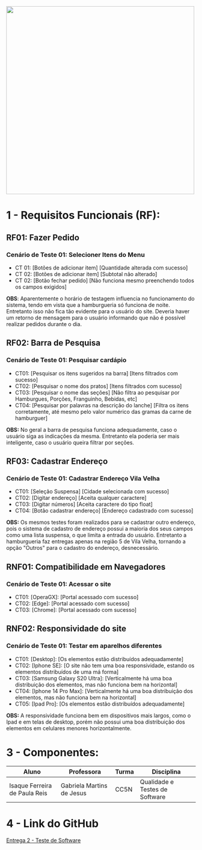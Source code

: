 <img src="https://scontent.fvix13-1.fna.fbcdn.net/v/t39.30808-6/348421471_255630477129615_7136019272536144796_n.jpg?_nc_cat=109&ccb=1-7&_nc_sid=5f2048&_nc_ohc=eJ3nXFlbMB0Q7kNvgEuPY0N&_nc_ht=scontent.fvix13-1.fna&oh=00_AYD1WQ3FBbBQlMEJ_0dkZ_qxmzodRHxJrH04i2_Lq4r-0w&oe=664DACEC" width=500>

# 1 - Requisitos Funcionais (RF):

## RF01: Fazer Pedido

### Cenário de Teste 01: Selecioner Itens do Menu

* CT 01: [Botões de adicionar item] [Quantidade alterada com sucesso]
* CT 02: [Botões de adicionar item] [Subtotal não alterado]
* CT 02: [Botão fechar pedido] [Não funciona mesmo preenchendo todos os campos exigidos]

**OBS**: Aparentemente o horário de testagem influencia no funcionamento do sistema, tendo em vista que a hamburgueria só funciona de noite. Entretanto isso não fica tão evidente para o usuário do site. Deveria haver um retorno de mensagem para o usuário informando que não é possível realizar pedidos durante o dia.

## RF02: Barra de Pesquisa

### Cenário de Teste 01: Pesquisar cardápio

* CT01: [Pesquisar os itens sugeridos na barra] [Itens filtrados com sucesso]
* CT02: [Pesquisar o nome dos pratos] [Itens filtrados com sucesso]
* CT03: [Pesquisar o nome das seções] [Não filtra ao pesquisar por Hamburgues, Porções, Franguinho, Bebidas, etc]
* CT04: [Pesquisar por palavras na descrição do lanche] [Filtra os itens corretamente, até mesmo pelo valor numérico das gramas da carne de hamburguer]

**OBS:** No geral a barra de pesquisa funciona adequadamente, caso o usuário siga as indicações da mesma. Entretanto ela poderia ser mais inteligente, caso o usuário queira filtrar por seções.

## RF03: Cadastrar Endereço

### Cenário de Teste 01: Cadastrar Endereço Vila Velha

* CT01: [Seleção Suspensa] [Cidade selecionada com sucesso]
* CT02: [Digitar endereço] [Aceita qualquer caractere]
* CT03: [Digitar números] [Aceita caractere do tipo float]
* CT04: [Botão cadastrar endereço] [Endereço cadastrado com sucesso]

**OBS:** Os mesmos testes foram realizados para se cadastrar outro endereço, pois o sistema de cadastro de endereço possui a maioria dos seus campos como uma lista suspensa, o que limita a entrada do usuário. Entretanto a hamburgueria faz entregas apenas na região 5 de Vila Velha, tornando a opção "Outros" para o cadastro do endereço, desnecessário.

## RNF01: Compatibilidade em Navegadores

### Cenário de Teste 01: Acessar o site

* CT01: [OperaGX]: [Portal acessado com sucesso]
* CT02: [Edge]: [Portal acessado com sucesso]
* CT03: [Chrome]: [Portal acessado com sucesso]

## RNF02: Responsividade do site

### Cenário de Teste 01: Testar em aparelhos diferentes

* CT01: [Desktop]: [Os elementos estão distribuídos adequadamente]
* CT02: [Iphone SE]: [O site não tem uma boa responsividade, estando os elementos distribuídos de uma má forma]
* CT03: [Samsung Galaxy S20 Ultra]: [Verticalmente há uma boa distribuição dos elementos, mas não funciona bem na horizontal]
* CT04: [Iphone 14 Pro Max]: [Verticalmente há uma boa distribuição dos elementos, mas não funciona bem na horizontal]
* CT05: [Ipad Pro]: [Os elementos estão distribuídos adequadamente]

**OBS:** A responsividade funciona bem em dispositivos mais largos, como o Ipad e em telas de desktop, porém não possui uma boa distribuição dos elementos em celulares menores horizontalmente.

# 3 - Componentes:

| Aluno                         | Professora                | Turma | Disciplina                     |
| ----------------------------- | ------------------------- | ----- | ------------------------------ |
| Isaque Ferreira de Paula Reis | Gabriela Martins de Jesus | CC5N  | Qualidade e Testes de Software |

# 4 - Link do GitHub

[Entrega 2 - Teste de Software](https://github.com/Fisaq/universidade_vila_velha/edit/main/Qualidade%20de%20Software/Entrega%2002.md)
